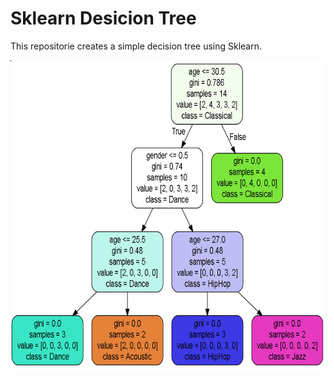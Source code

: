 # Sklearn Desicion Tree

This repositorie creates a simple decision tree using Sklearn.

<p align="center">
    <img src="./DesicionTree.png" width="750" height="500">
</p>
